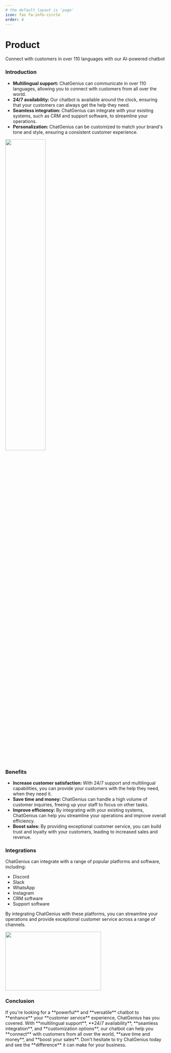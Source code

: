 ```yaml
---
# the default layout is 'page'
icon: fas fa-info-circle
order: 4
---
```


# Product

Connect with customers in over 110 languages with our AI-powered chatbot

### Introduction

<div class="row justify-content-center investors">
  <ul>
    <li><b>Multilingual support: </b>ChatGenius can communicate in over 110 languages, allowing you to connect with customers from all over the world.</li>
    <li><b>24/7 availability: </b>Our chatbot is available around the clock, ensuring that your customers can always get the help they need.</li>
    <li><b>Seamless integration: </b>ChatGenius can integrate with your existing systems, such as CRM and support software, to streamline your operations.</li>
    <li><b>Personalization: </b>ChatGenius can be customized to match your brand's tone and style, ensuring a consistent customer experience.</li>
  </ul>

  <img src="https://chatgenius.one/static/Gfx/flags-transparent.png" style="width: 50%; margin: auto" data-aos="fade" data-aos-duration="500" data-aos-easing="ease-in" class="aos-init aos-animate">
</div>

### Benefits

<div class="row justify-content-center investors">
  <ul>
    <li><b>Increase customer satisfaction: </b>With 24/7 support and multilingual capabilities, you can provide your customers with the help they need, when they need it.</li>
    <li><b>Save time and money: </b>ChatGenius can handle a high volume of customer inquiries, freeing up your staff to focus on other tasks.</li>
    <li><b>Improve efficiency: </b>By integrating with your existing systems, ChatGenius can help you streamline your operations and improve overall efficiency.</li>
    <li><b>Boost sales: </b>By providing exceptional customer service, you can build trust and loyalty with your customers, leading to increased sales and revenue.</li>
  </ul>
</div>

### Integrations

<div class="row justify-content-center investors">
  <p>ChatGenius can integrate with a range of popular platforms and software, including:</p>
  <ul>
    <li>Discord</li>
    <li>Slack</li>
    <li>WhatsApp</li>
    <li>Instagram</li>
    <li>CRM software</li>
    <li>Support software</li>
  </ul>
  <p>By integrating ChatGenius with these platforms, you can streamline your operations and provide exceptional customer service across a range of channels.</p>
  <img width="300px" height="184px" src="https://chatgenius.one/static/Gfx/integrations.png">
</div>

### Conclusion

<div class="row justify-content-center investors">
  <p>If you're looking for a **powerful** and **versatile** chatbot to **enhance** your **customer service** experience, ChatGenius has you covered. With **multilingual support**, **24/7 availability**, **seamless integration**, and **customization options**, our chatbot can help you **connect** with customers from all over the world, **save time and money**, and **boost your sales**. Don't hesitate to try ChatGenius today and see the **difference** it can make for your business.</p>
</div>
